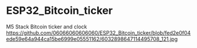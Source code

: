 # ESP32_Bitcoin_ticker
M5 Stack Bitcoin ticker and clock
https://github.com/06066060606060/ESP32_Bitcoin_ticker/blob/fed2e0f04ede59e64a944ca15be6999e05551162/6032898647114495708_121.jpg
